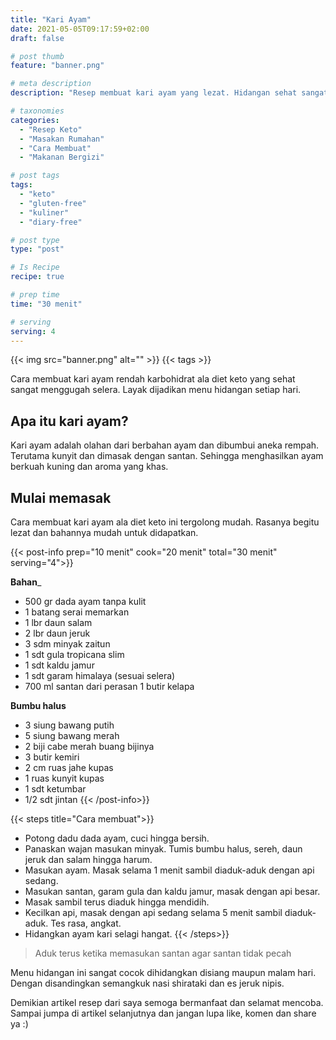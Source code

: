 ```yaml
---
title: "Kari Ayam"
date: 2021-05-05T09:17:59+02:00
draft: false

# post thumb
feature: "banner.png"

# meta description
description: "Resep membuat kari ayam yang lezat. Hidangan sehat sangat sempurna untuk keluarga."

# taxonomies
categories:
  - "Resep Keto"
  - "Masakan Rumahan"
  - "Cara Membuat"
  - "Makanan Bergizi"

# post tags
tags:
  - "keto"
  - "gluten-free"
  - "kuliner"
  - "diary-free"

# post type
type: "post"

# Is Recipe
recipe: true

# prep time
time: "30 menit"

# serving
serving: 4
---
```


{{< img src="banner.png" alt="" >}}
{{< tags >}}

Cara membuat kari ayam rendah karbohidrat ala diet keto yang sehat sangat menggugah selera. Layak dijadikan menu hidangan setiap hari.

## Apa itu kari ayam?

Kari ayam adalah olahan dari berbahan ayam dan dibumbui aneka rempah. Terutama kunyit dan dimasak dengan santan. Sehingga menghasilkan ayam berkuah kuning dan aroma yang khas.

## Mulai memasak

Cara membuat kari ayam ala diet keto ini tergolong mudah. Rasanya begitu lezat dan bahannya mudah untuk didapatkan.

{{< post-info prep="10 menit" cook="20 menit" total="30 menit" serving="4">}}

__Bahan___

-   500 gr dada ayam tanpa kulit
-   1 batang serai memarkan
-   1 lbr daun salam
-   2 lbr daun jeruk
-   3 sdm minyak zaitun
-   1 sdt gula tropicana slim
-   1 sdt kaldu jamur
-   1 sdt garam himalaya (sesuai selera)
-   700 ml santan dari perasan 1 butir kelapa

__Bumbu halus__

-   3 siung bawang putih
-   5 siung bawang merah
-   2 biji cabe merah buang bijinya
-   3 butir kemiri
-   2 cm ruas jahe kupas
-   1 ruas kunyit kupas
-   1 sdt ketumbar
-   1/2 sdt jintan
{{< /post-info>}}

{{< steps title="Cara membuat">}}
-   Potong dadu dada ayam, cuci hingga bersih.
-   Panaskan wajan masukan minyak. Tumis bumbu halus, sereh, daun jeruk dan salam hingga harum.
-   Masukan ayam. Masak selama 1 menit sambil diaduk-aduk dengan api sedang.
-   Masukan santan, garam gula dan kaldu jamur, masak dengan api besar.
-   Masak sambil terus diaduk hingga mendidih.
-   Kecilkan api, masak  dengan api sedang selama 5 menit sambil diaduk-aduk. Tes rasa, angkat.
-   Hidangkan ayam kari selagi hangat.
{{< /steps>}}

> Aduk terus ketika memasukan santan agar santan tidak pecah

Menu hidangan ini sangat cocok dihidangkan disiang maupun malam hari. Dengan disandingkan semangkuk nasi shirataki dan es jeruk nipis.

Demikian artikel resep dari saya semoga bermanfaat dan selamat mencoba. Sampai jumpa di artikel selanjutnya dan jangan lupa like, komen dan share ya :)